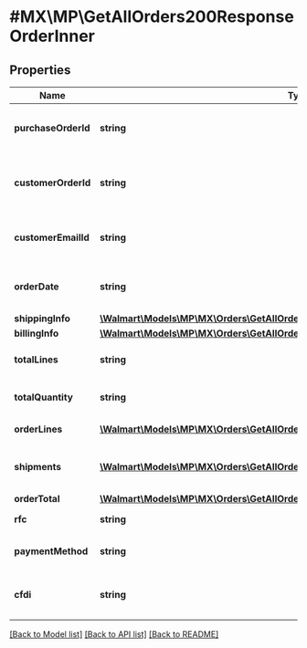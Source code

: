 # #MX\MP\GetAllOrders200ResponseOrderInner

## Properties

Name | Type | Description | Notes
------------ | ------------- | ------------- | -------------
**purchaseOrderId** | **string** | A unique ID associated with the seller's purchase order | [optional]
**customerOrderId** | **string** | A unique ID associated with the sales order for specified customer | [optional]
**customerEmailId** | **string** | The email address of the customer for the sales order | [optional]
**orderDate** | **string** | The date the customer submitted the sales order | [optional]
**shippingInfo** | [**\Walmart\Models\MP\MX\Orders\GetAllOrders200ResponseOrderInnerShippingInfo**](GetAllOrders200ResponseOrderInnerShippingInfo.md) |  | [optional]
**billingInfo** | [**\Walmart\Models\MP\MX\Orders\GetAllOrders200ResponseOrderInnerBillingInfo**](GetAllOrders200ResponseOrderInnerBillingInfo.md) |  | [optional]
**totalLines** | **string** | Total number of order lines in the order | [optional]
**totalQuantity** | **string** | Total number of items in all order lines in the order | [optional]
**orderLines** | [**\Walmart\Models\MP\MX\Orders\GetAllOrders200ResponseOrderInnerOrderLinesInner[]**](GetAllOrders200ResponseOrderInnerOrderLinesInner.md) | A list of order lines in the order | [optional]
**shipments** | [**\Walmart\Models\MP\MX\Orders\GetAllOrders200ResponseOrderInnerShipmentsInner[]**](GetAllOrders200ResponseOrderInnerShipmentsInner.md) | List of shipments associated with the order | [optional]
**orderTotal** | [**\Walmart\Models\MP\MX\Orders\GetAllOrders200ResponseOrderInnerOrderTotal**](GetAllOrders200ResponseOrderInnerOrderTotal.md) |  | [optional]
**rfc** | **string** | The RFC for the order | [optional]
**paymentMethod** | **string** | The payment method used to pay for the order | [optional]
**cfdi** | **string** | Reason code of the invoice.Example: 'P01' | [optional]


[[Back to Model list]](../) [[Back to API list]](../../Api/MX/MP) [[Back to README]](../../README.md)
